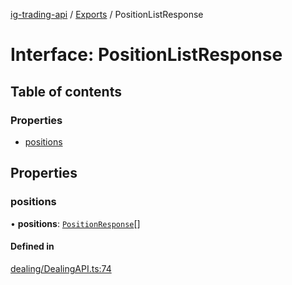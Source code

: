[ig-trading-api](../README.md) / [Exports](../modules.md) / PositionListResponse

# Interface: PositionListResponse

## Table of contents

### Properties

- [positions](PositionListResponse.md#positions)

## Properties

### positions

• **positions**: [`PositionResponse`](PositionResponse.md)[]

#### Defined in

[dealing/DealingAPI.ts:74](https://github.com/bennycode/ig-trading-api/blob/c7d6810/src/dealing/DealingAPI.ts#L74)
